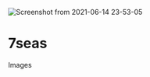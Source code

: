 ![Screenshot from 2021-06-14 23-53-05](https://user-images.githubusercontent.com/56231634/121940961-5029a280-cd6c-11eb-9a04-f9fc6d69ff46.png)
# 7seas
Images 
